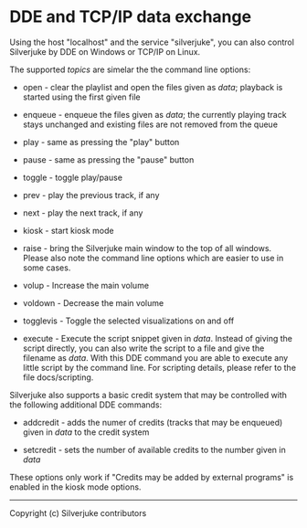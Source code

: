 DDE and TCP/IP data exchange
================================================================================

Using the host "localhost" and the service "silverjuke", you can also control
Silverjuke by DDE on Windows or TCP/IP on Linux.

The supported _topics_ are simelar the the command line options:

- open - clear the playlist and open the files given as _data_; playback is
  started using the first given file

- enqueue - enqueue the files given as _data_; the currently playing track stays
  unchanged and existing files are not removed from the queue

- play - same as pressing the "play" button

- pause - same as pressing the "pause" button

- toggle - toggle play/pause

- prev - play the previous track, if any

- next - play the next track, if any

- kiosk - start kiosk mode

- raise - bring the Silverjuke main window to the top of all windows.
  Please also note the command line options which are easier to use in some
  cases.

- volup - Increase the main volume

- voldown - Decrease the main volume

- togglevis - Toggle the selected visualizations on and off

- execute - Execute the script snippet given in _data_. Instead of giving the
  script directly, you can also write the script to a file and give the filename
  as _data_.
  With this DDE command you are able to execute any little script by the command
  line. For scripting details, please refer to the file docs/scripting.

Silverjuke also supports a basic credit system that may be controlled with the
following additional DDE commands:

- addcredit - adds the numer of credits (tracks that may be enqueued) given in
  _data_ to the credit system

- setcredit - sets the number of available credits to the number given in _data_

These options only work if "Credits may be added by external programs" is
enabled in the kiosk mode options.

---

Copyright (c) Silverjuke contributors

